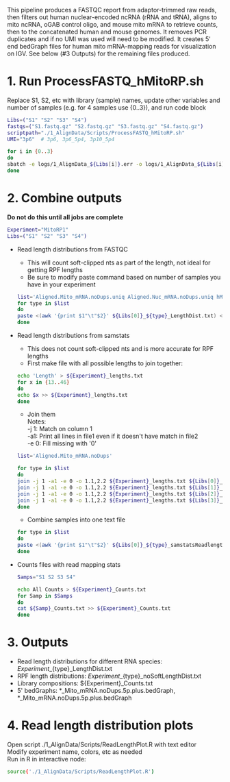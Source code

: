 This pipeline produces a FASTQC report from adaptor-trimmed raw reads, then filters out human nuclear-encoded ncRNA (rRNA and tRNA), aligns to mito ncRNA, oGAB control oligo, and mouse mito mRNA to retrieve counts, then to the concatenated human and mouse genomes. It removes PCR duplicates and if no UMI was used will need to be modified. It creates 5' end bedGraph files for human mito mRNA-mapping reads for visualization on IGV. See below (#3 Outputs) for the remaining files produced.

# 1. Run ProcessFASTQ_hMitoRP.sh
Replace S1, S2, etc with library (sample) names, update other variables and number of samples (e.g. for 4 samples use {0..3}), and run code block
```bash
Libs=("S1" "S2" "S3" "S4")
fastqs=("S1.fastq.gz" "S2.fastq.gz" "S3.fastq.gz" "S4.fastq.gz")
scriptpath="./1_AlignData/Scripts/ProcessFASTQ_hMitoRP.sh"
UMI="3p6"  # 3p6, 3p6_5p4, 3p10_5p4

for i in {0..3}
do
sbatch -e logs/1_AlignData_${Libs[i]}.err -o logs/1_AlignData_${Libs[i]}.log $scriptpath ${Libs[i]} ${fastqs[i]} $UMI
done
```

# 2. Combine outputs
**Do not do this until all jobs are complete**

```bash
Experiment="MitoRP1"
Libs=("S1" "S2" "S3" "S4")
```
- Read length distributions from FASTQC  
  - This will count soft-clipped nts as part of the length, not ideal for getting RPF lengths  
  - Be sure to modify paste command based on number of samples you have in your experiment
  ```bash
  list='Aligned.Mito_mRNA.noDups.uniq Aligned.Nuc_mRNA.noDups.uniq hMito_tRNA_al hMito_rRNA_al mMito_mRNAs_0mm_al'
  for type in $list
  do
  paste <(awk '{print $1"\t"$2}' ${Libs[0]}_${type}_LengthDist.txt) <(awk '{print $2}' ${Libs[1]}_${type}_LengthDist.txt) <(awk '{print $2}' ${Libs[2]}_${type}_LengthDist.txt) <(awk '{print $2}' ${Libs[3]}_${type}_LengthDist.txt) > ${Experiment}_${type}_LengthDist.txt 
  done
  ```

- Read length distributions from samstats  
  - This does not count soft-clipped nts and is more accurate for RPF lengths
  - First make file with all possible lengths to join together:  
  ```bash
  echo 'Length' > ${Experiment}_lengths.txt
  for x in {13..46}
  do
  echo $x >> ${Experiment}_lengths.txt
  done 
  ```

  - Join them  
    Notes:  
    -j 1: Match on column 1  
    -a1: Print all lines in file1 even if it doesn't have match in file2  
    -e 0: Fill missing with '0'  

  ```bash
  list='Aligned.Mito_mRNA.noDups'

  for type in $list
  do
  join -j 1 -a1 -e 0 -o 1.1,2.2 ${Experiment}_lengths.txt ${Libs[0]}_${type}_samstatsReadlength.noSoft.txt > ${Libs[0]}_${type}_samstatsReadlengthAll.noSoft.txt
  join -j 1 -a1 -e 0 -o 1.1,2.2 ${Experiment}_lengths.txt ${Libs[1]}_${type}_samstatsReadlength.noSoft.txt > ${Libs[1]}_${type}_samstatsReadlengthAll.noSoft.txt
  join -j 1 -a1 -e 0 -o 1.1,2.2 ${Experiment}_lengths.txt ${Libs[2]}_${type}_samstatsReadlength.noSoft.txt > ${Libs[2]}_${type}_samstatsReadlengthAll.noSoft.txt
  join -j 1 -a1 -e 0 -o 1.1,2.2 ${Experiment}_lengths.txt ${Libs[3]}_${type}_samstatsReadlength.noSoft.txt > ${Libs[3]}_${type}_samstatsReadlengthAll.noSoft.txt
  done
  ```

  - Combine samples into one text file
  ```bash
  for type in $list
  do
  paste <(awk '{print $1"\t"$2}' ${Libs[0]}_${type}_samstatsReadlengthAll.noSoft.txt) <(awk '{print $2}' ${Libs[1]}_${type}_samstatsReadlengthAll.noSoft.txt) <(awk '{print $2}'  ${Libs[2]}_${type}_samstatsReadlengthAll.noSoft.txt) <(awk '{print $2}' ${Libs[3]}_${type}_samstatsReadlengthAll.noSoft.txt) > ${Experiment}_${type}_noSoftLengthDist.txt 
  done
  ```

- Counts files with read mapping stats
  ```bash
  Samps="S1 S2 S3 S4"

  echo All Counts > ${Experiment}_Counts.txt
  for Samp in $Samps
  do
  cat ${Samp}_Counts.txt >> ${Experiment}_Counts.txt
  done
  ```
  
# 3. Outputs
  - Read length distributions for different RNA species: ${Experiment}\_${type}\_LengthDist.txt
  - RPF length distributions: ${Experiment}\_${type}\_noSoftLengthDist.txt
  - Library compositions: ${Experiment}\_Counts.txt
  - 5' bedGraphs: \*\_Mito\_mRNA.noDups.5p.plus.bedGraph, \*\_Mito\_mRNA.noDups.5p.plus.bedGraph

# 4. Read length distribution plots
Open script ./1\_AlignData/Scripts/ReadLengthPlot.R with text editor  
Modify experiment name, colors, etc as needed   
Run in R in interactive node: 
```bash
source('./1_AlignData/Scripts/ReadLengthPlot.R')
```

